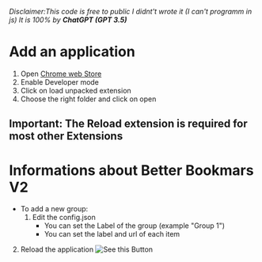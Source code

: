 *Disclaimer:This code is free to public I didnt't wrote it (I can't programm in js) It is 100% by **ChatGPT (GPT 3.5)*** 
# Add an application
1. Open [Chrome web Store](chrome://extensions/)
2. Enable Developer mode
3. Click on load unpacked extension
4. Choose the right folder and click on open

## Important: The Reload extension is required for most other Extensions


# Informations about Better Bookmars V2

 - To add a new group:
	1. Edit the config.json	 
		- You can set the Label of the group (example "Group 1")
		- You can set the label and url of each item
2. Reload the application
![See this Button](https://i.ibb.co/6R8zf3M/Unbenannt.png)
